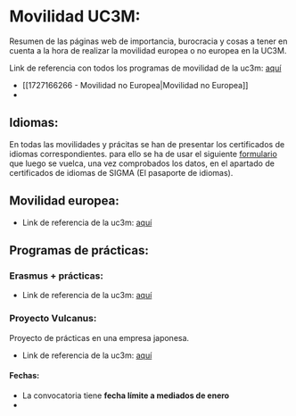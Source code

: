 # Movilidad UC3M: 
Resumen de las páginas web de importancia, burocracia y cosas a tener en cuenta a la hora de realizar la movilidad europea o no europea en la UC3M. 

Link de referencia con todos los programas de movilidad de la uc3m: [aquí](https://www.uc3m.es/ss/Satellite/SecretariaVirtual/es/TextoMixta/1371211195334/)
+ [[1727166266 - Movilidad no Europea|Movilidad no Europea]]
+ 

## Idiomas: 
En todas las movilidades y prácitas se han de presentar los certificados de idiomas correspondientes. para ello se ha de usar el siguiente [formulario](https://aplicaciones.uc3m.es/formulario/cert_ofi_idiomas) que luego se vuelca, una vez comprobados los datos, en el apartado de certificados de idiomas de SIGMA (El pasaporte de idiomas).

## Movilidad europea:
+ Link de referencia de la uc3m: [aquí](https://www.uc3m.es/secretaria-virtual/convocatoria-erasmusplus-grado)


## Programas de prácticas: 
### Erasmus + prácticas:
+ Link de referencia de la uc3m: [aquí](https://www.uc3m.es/secretaria-virtual/convocatoria-erasmusplus-practicas)
### Proyecto Vulcanus: 
Proyecto de prácticas en una empresa japonesa.
+ Link de referencia de la uc3m: [aquí](https://www.uc3m.es/ss/Satellite?c=Page&cid=1371222801281&pagename=SecretariaVirtual%2FPage%2FTextoMixta#Vulcanus%C2%A0para%C2%A0Ingenier%C3%ADas&idioma=castellano)
#### Fechas: 
+ La convocatoria tiene **fecha límite a mediados de enero** 
+ 